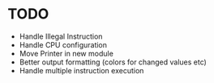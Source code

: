 TODO
====

* Handle Illegal Instruction
* Handle CPU configuration
* Move Printer in new module
* Better output formatting (colors for changed values etc)
* Handle multiple instruction execution